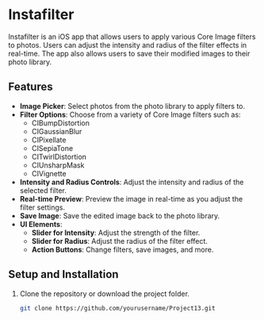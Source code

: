# Instafilter

Instafilter is an iOS app that allows users to apply various Core Image filters to photos. Users can adjust the intensity and radius of the filter effects in real-time. The app also allows users to save their modified images to their photo library.

## Features

- **Image Picker**: Select photos from the photo library to apply filters to.
- **Filter Options**: Choose from a variety of Core Image filters such as:
  - CIBumpDistortion
  - CIGaussianBlur
  - CIPixellate
  - CISepiaTone
  - CITwirlDistortion
  - CIUnsharpMask
  - CIVignette
- **Intensity and Radius Controls**: Adjust the intensity and radius of the selected filter.
- **Real-time Preview**: Preview the image in real-time as you adjust the filter settings.
- **Save Image**: Save the edited image back to the photo library.
- **UI Elements**:
  - **Slider for Intensity**: Adjust the strength of the filter.
  - **Slider for Radius**: Adjust the radius of the filter effect.
  - **Action Buttons**: Change filters, save images, and more.

## Setup and Installation

1. Clone the repository or download the project folder.
   ```bash
   git clone https://github.com/yourusername/Project13.git
